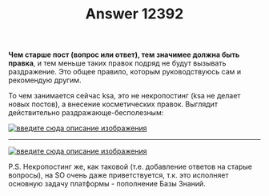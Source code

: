 ﻿---
title: "Answer 12392"
se.owner.user_id: 177188
se.owner.display_name: "Kromster"
se.owner.link: "https://ru.meta.stackoverflow.com/users/177188/kromster"
se.answer_id: 12392
se.question_id: 12391
se.post_type: answer
se.is_accepted: False
---
<p><strong>Чем старше пост (вопрос или ответ), тем значимее должна быть правка</strong>, и тем меньше таких правок подряд не будут вызывать раздражение. Это общее правило, которым руководствуюсь сам и рекомендую другим.</p>
<p>То чем занимается сейчас ksa, это не некропостинг (ksa не делает новых постов), а внесение косметических правок. Выглядит действительно раздражающе-бесполезным:</p>
<p><a href="https://i.stack.imgur.com/XhOpl.png" rel="nofollow noreferrer"><img src="https://i.stack.imgur.com/XhOpl.png" alt="введите сюда описание изображения" /></a></p>
<hr />
<p><a href="https://i.stack.imgur.com/W7pNn.png" rel="nofollow noreferrer"><img src="https://i.stack.imgur.com/W7pNn.png" alt="введите сюда описание изображения" /></a></p>
<p>P.S. Некропостинг же, как таковой (т.е. добавление ответов на старые вопросы), на SO очень даже приветствуется, т.к. это исполняет основную задачу платформы - пополнение Базы Знаний.</p>
